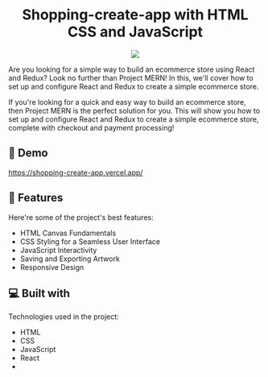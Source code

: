 <h1 align="center" id="title">Shopping-create-app with HTML CSS and JavaScript</h1>

<p align="center"><a href="https://shopping-create-app.vercel.app/"><img src="https://i.postimg.cc/Hkb3YLgD/Screenshot-2023-12-16-141040.png"><a/></p>

<p id="description">Are you looking for a simple way to build an ecommerce store using React and Redux? Look no further than Project MERN! In this, we'll cover how to set up and configure React and Redux to create a simple ecommerce store.

If you're looking for a quick and easy way to build an ecommerce store, then Project MERN is the perfect solution for you. This  will show you how to set up and configure React and Redux to create a simple ecommerce store, complete with checkout and payment processing!</p>

<h2>🚀 Demo</h2>

https://shopping-create-app.vercel.app/

<h2>🧐 Features</h2>

Here're some of the project's best features:

- HTML Canvas Fundamentals
- CSS Styling for a Seamless User Interface
- JavaScript Interactivity
- Saving and Exporting Artwork
- Responsive Design

<h2>💻 Built with</h2>

Technologies used in the project:

- HTML
- CSS
- JavaScript
- React
- 
